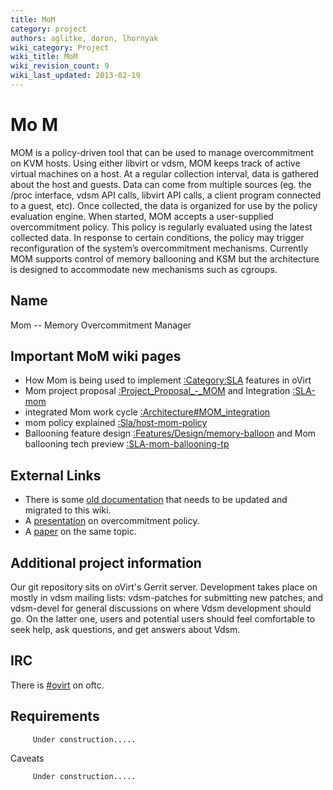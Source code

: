 ```yaml
---
title: MoM
category: project
authors: aglitke, doron, lhornyak
wiki_category: Project
wiki_title: MoM
wiki_revision_count: 9
wiki_last_updated: 2013-02-19
---
```


# Mo M

MOM is a policy-driven tool that can be used to manage overcommitment on KVM hosts. Using either libvirt or vdsm, MOM keeps track of active virtual machines on a host. At a regular collection interval, data is gathered about the host and guests. Data can come from multiple sources (eg. the /proc interface, vdsm API calls, libvirt API calls, a client program connected to a guest, etc). Once collected, the data is organized for use by the policy evaluation engine. When started, MOM accepts a user-supplied overcommitment policy. This policy is regularly evaluated using the latest collected data. In response to certain conditions, the policy may trigger reconfiguration of the system’s overcommitment mechanisms. Currently MOM supports control of memory ballooning and KSM but the architecture is designed to accommodate new mechanisms such as cgroups.

## Name

Mom -- Memory Overcommitment Manager

## Important MoM wiki pages

*   How Mom is being used to implement [:Category:SLA](:Category:SLA) features in oVirt
*   Mom project proposal [:Project_Proposal_-_MOM](:Project_Proposal_-_MOM) and Integration [:SLA-mom](:SLA-mom)
*   integrated Mom work cycle [:Architecture#MOM_integration](:Architecture#MOM_integration)
*   mom policy explained [:Sla/host-mom-policy](:Sla/host-mom-policy)
*   Ballooning feature design [:Features/Design/memory-balloon](:Features/Design/memory-balloon) and Mom ballooning tech preview [:SLA-mom-ballooning-tp](:SLA-mom-ballooning-tp)

## External Links

*   There is some [old documentation](https://github.com/aglitke/mom/wiki) that needs to be updated and migrated to this wiki.
*   A [presentation](http://www.linux-kvm.org/wiki/images/e/e8/2010-forum-litke-kvmforum2010.pdf) on overcommitment policy.
*   A [paper](http://www.ibm.com/developerworks/library/l-overcommit-kvm-resources/) on the same topic.

## Additional project information

Our git repository sits on oVirt's Gerrit server. Development takes place on mostly in vdsm mailing lists: vdsm-patches for submitting new patches, and vdsm-devel for general discussions on where Vdsm development should go. On the latter one, users and potential users should feel comfortable to seek help, ask questions, and get answers about Vdsm.

## IRC

There is [#ovirt](IRC) on oftc.

## Requirements

         Under construction..... 

Caveats

         Under construction..... 

